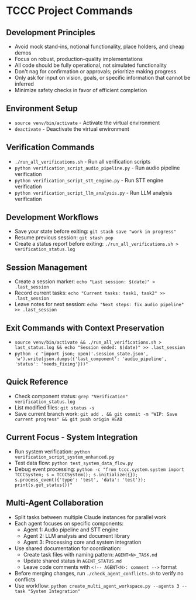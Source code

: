 # TCCC Project Commands

## Development Principles
- Avoid mock stand-ins, notional functionality, place holders, and cheap demos
- Focus on robust, production-quality implementations
- All code should be fully operational, not simulated functionality
- Don't nag for confirmation or approvals; prioritize making progress
- Only ask for input on vision, goals, or specific information that cannot be inferred
- Minimize safety checks in favor of efficient completion

## Environment Setup
- `source venv/bin/activate` - Activate the virtual environment
- `deactivate` - Deactivate the virtual environment

## Verification Commands
- `./run_all_verifications.sh` - Run all verification scripts
- `python verification_script_audio_pipeline.py` - Run audio pipeline verification
- `python verification_script_stt_engine.py` - Run STT engine verification
- `python verification_script_llm_analysis.py` - Run LLM analysis verification

## Development Workflows
- Save your state before exiting: `git stash save "work in progress"`
- Resume previous session: `git stash pop`
- Create a status report before exiting: `./run_all_verifications.sh > verification_status.log`

## Session Management
- Create a session marker: `echo "Last session: $(date)" > .last_session`
- Record current tasks: `echo "Current tasks: task1, task2" >> .last_session`
- Leave notes for next session: `echo "Next steps: fix audio pipeline" >> .last_session`

## Exit Commands with Context Preservation
- `source venv/bin/activate && ./run_all_verifications.sh > last_status.log && echo "Session ended: $(date)" >> .last_session`
- `python -c "import json; open('.session_state.json', 'w').write(json.dumps({'last_component': 'audio_pipeline', 'status': 'needs_fixing'}))"` 

## Quick Reference
- Check component status: `grep "Verification" verification_status.log`
- List modified files: `git status -s`
- Save current branch work: `git add . && git commit -m "WIP: Save current progress" && git push origin HEAD`

## Current Focus - System Integration
- Run system verification: `python verification_script_system_enhanced.py`
- Test data flow: `python test_system_data_flow.py`
- Debug event processing: `python -c "from tccc.system.system import TCCCSystem; s = TCCCSystem(); s.initialize({}); s.process_event({'type': 'test', 'data': 'test'}); print(s.get_status())"`

## Multi-Agent Collaboration
- Split tasks between multiple Claude instances for parallel work
- Each agent focuses on specific components:
  - Agent 1: Audio pipeline and STT engine
  - Agent 2: LLM analysis and document library
  - Agent 3: Processing core and system integration
- Use shared documentation for coordination:
  - Create task files with naming pattern: `AGENT<N>_TASK.md`
  - Update shared status in `AGENT_STATUS.md`
  - Leave code comments with `<!-- AGENT<N>: comment -->` format
- Before merging changes, run `./check_agent_conflicts.sh` to verify no conflicts
- Use workflow: `python create_multi_agent_workspace.py --agents 3 --task "System Integration"`